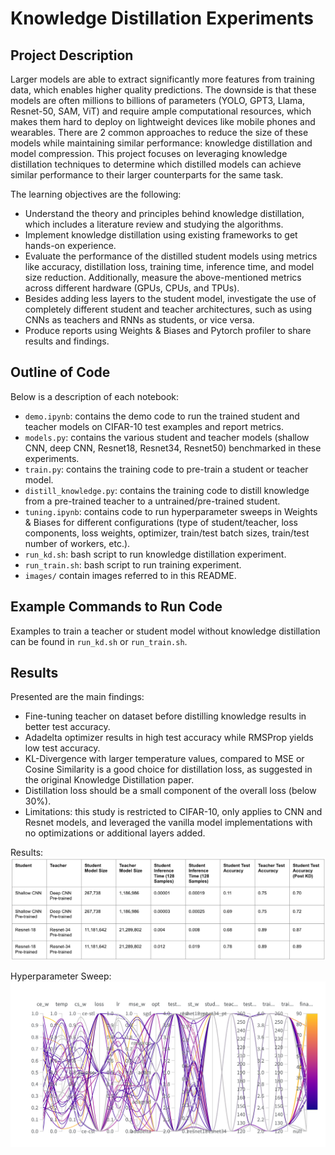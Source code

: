 # Knowledge Distillation Experiments

## Project Description
Larger models are able to extract significantly more features from training data, which enables higher quality predictions. The downside is that these models are often millions to billions of parameters (YOLO, GPT3, Llama, Resnet-50, SAM, ViT) and require ample computational resources, which makes them hard to deploy on lightweight devices like mobile phones and wearables. There are 2 common approaches to reduce the size of these models while maintaining similar performance: knowledge distillation and model compression. This project focuses on leveraging knowledge distillation techniques to determine which distilled models can achieve similar performance to their larger counterparts for the same task. 

The learning objectives are the following:
- Understand the theory and principles behind knowledge distillation, which includes a literature review and studying the algorithms.
- Implement knowledge distillation using existing frameworks to get hands-on experience.
- Evaluate the performance of the distilled student models using metrics like accuracy, distillation loss, training time, inference time, and model size reduction. Additionally, measure the above-mentioned metrics across different hardware (GPUs, CPUs, and TPUs).
- Besides adding less layers to the student model, investigate the use of completely different student and teacher architectures, such as using CNNs as teachers and RNNs as students, or vice versa.
- Produce reports using Weights & Biases and Pytorch profiler to share results and findings.

## Outline of Code
Below is a description of each notebook:
- `demo.ipynb`: contains the demo code to run the trained student and teacher models on CIFAR-10 test examples and report metrics.
- `models.py`: contains the various student and teacher models (shallow CNN, deep CNN, Resnet18, Resnet34, Resnet50) benchmarked in these experiments.
- `train.py`: contains the training code to pre-train a student or teacher model.
- `distill_knowledge.py`: contains the training code to distill knowledge from a pre-trained teacher to a untrained/pre-trained student.
- `tuning.ipynb`: contains code to run hyperparameter sweeps in Weights & Biases for different configurations (type of student/teacher, loss components, loss weights, optimizer, train/test batch sizes, train/test number of workers, etc.).
- `run_kd.sh`: bash script to run knowledge distillation experiment.
- `run_train.sh`: bash script to run training experiment.
- `images/` contain images referred to in this README.

## Example Commands to Run Code

Examples to train a teacher or student model without knowledge distillation can be found in `run_kd.sh` or `run_train.sh`.

## Results
Presented are the main findings:
- Fine-tuning teacher on dataset before distilling knowledge results in better test accuracy.
- Adadelta optimizer results in high test accuracy while RMSProp yields low test accuracy.
- KL-Divergence with larger temperature values, compared to MSE or Cosine Similarity is a good choice for distillation loss, as suggested in the original Knowledge Distillation paper.
- Distillation loss should be a small component of the overall loss (below 30%).
- Limitations: this study is restricted to CIFAR-10, only applies to CNN and Resnet models, and leveraged the vanilla model implementations with no optimizations or additional layers added.

Results:
![Results](./images/results.png)

Hyperparameter Sweep:
![Results](./images/sweep.png)






